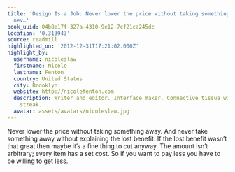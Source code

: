 ```yaml
---
title: 'Design Is a Job: Never lower the price without taking something away. And
  nev…'
book_uuid: 04b8e17f-327a-4310-9e12-7cf21ca245dc
location: '0.313943'
source: readmill
highlighted_on: '2012-12-31T17:21:02.000Z'
highlight_by:
  username: nicoleslaw
  firstname: Nicole
  lastname: Fenton
  country: United States
  city: Brooklyn
  website: http://nicolefenton.com
  description: Writer and editor. Interface maker. Connective tissue with a curious
    streak.
  avatar: assets/avatars/nicoleslaw.jpg
---
```


Never lower the price without taking something away. And never take something away without explaining the lost benefit. If the lost benefit wasn’t that great then maybe it’s a fine thing to cut anyway. The amount isn’t arbitrary; every item has a set cost. So if you want to pay less you have to be willing to get less.
